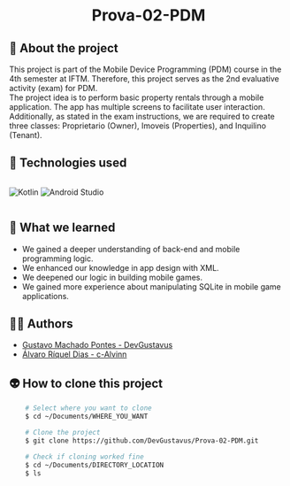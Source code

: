 <h1 align="center">Prova-02-PDM</h1>

## 📖 About the project
This project is part of the Mobile Device Programming (PDM) course in the 4th semester at IFTM. Therefore, this project serves as the 2nd evaluative activity (exam) for PDM. <br>
The project idea is to perform basic property rentals through a mobile application. The app has multiple screens to facilitate user interaction. Additionally, as stated in the exam instructions, we are required to create three classes: Proprietario (Owner), Imoveis (Properties), and Inquilino (Tenant).

## 🦾 Technologies used
<div style="display: flex;">
 
![Kotlin](https://img.shields.io/badge/kotlin-%237F52FF.svg?style=for-the-badge&logo=kotlin&logoColor=white)
![Android Studio](https://img.shields.io/badge/Android%20Studio-3DDC84.svg?style=for-the-badge&logo=android-studio&logoColor=white)

</div>

## 🤔 What we learned
- We gained a deeper understanding of back-end and mobile programming logic.
- We enhanced our knowledge in app design with XML.
- We deepened our logic in building mobile games.
- We gained more experience about manipulating SQLite in mobile game applications.

## 🧑‍🎓 Authors
- <a href="https://github.com/DevGustavus"> Gustavo Machado Pontes - DevGustavus </a>
- <a href="https://github.com/c-Alvinn"> Álvaro Ríquel Dias - c-Alvinn </a>

## 👽 How to clone this project

````bash
    # Select where you want to clone
    $ cd ~/Documents/WHERE_YOU_WANT
````

````bash
    # Clone the project
    $ git clone https://github.com/DevGustavus/Prova-02-PDM.git
````

````bash
    # Check if cloning worked fine
    $ cd ~/Documents/DIRECTORY_LOCATION
    $ ls
````
